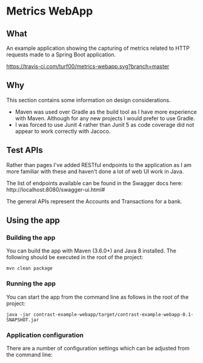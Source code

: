 # Metrics WebApp

## What

An example application showing the capturing of metrics related to HTTP requests made to a Spring Boot application.

https://travis-ci.com/turf00/metrics-webapp.svg?branch=master

## Why

This section contains some information on design considerations.

+ Maven was used over Gradle as the build tool as I have more experience with Maven.  Although for any new projects I would prefer to use Gradle.
+ I was forced to use Junit 4 rather than Junit 5 as code coverage did not appear to work correctly with Jacoco.

## Test APIs

Rather than pages I've added RESTful endpoints to the application as I am more familiar with these and haven't done a lot of web UI work in Java.

The list of endpoints available can be found in the Swagger docs here: http://localhost:8080/swagger-ui.html#

The general APIs represent the Accounts and Transactions for a bank.

## Using the app

### Building the app

You can build the app with Maven (3.6.0+) and Java 8 installed.  The following should be executed in the root of the project:

`mvn clean package`

### Running the app

You can start the app from the command line as follows in the root of the project:

`java -jar contrast-example-webapp/target/contrast-example-webapp-0.1-SNAPSHOT.jar`

### Application configuration

There are a number of configuration settings which can be adjusted from the command line:

